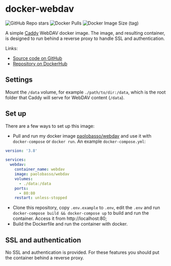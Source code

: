 # docker-webdav
![GitHub Repo stars](https://img.shields.io/github/stars/paolobasso99/docker-webdav?label=GITHUB%20STARS&style=for-the-badge)
![Docker Pulls](https://img.shields.io/docker/pulls/paolobasso/webdav?style=for-the-badge)
![Docker Image Size (tag)](https://img.shields.io/docker/image-size/paolobasso/webdav/latest?style=for-the-badge)

A simple [Caddy](https://caddyserver.com/) WebDAV docker image. The image, and resulting container, is designed to run behind a reverse proxy to handle SSL and authentication.

Links:
- [Source code on GitHub](https://github.com/paolobasso99/docker-webdav)
- [Repository on DockerHub](https://hub.docker.com/r/paolobasso/webdav)

## Settings
Mount the `/data` volume, for example `./path/to/dir:/data`, which is the root folder that Caddy will serve for WebDAV content (`/data`).

## Set up
There are a few ways to set up this image:

- Pull and run my docker image [paolobasso/webdav](https://hub.docker.com/r/paolobasso/webdav) and use it with `docker-compose` or `docker run`. An example `docker-compose.yml`:

```yaml
version: '3.8'

services:
  webdav:
    container_name: webdav
    image: paolobasso/webdav
    volumes:
      - ./data:/data
    ports:
      - 80:80
    restart: unless-stopped
```

- Clone this repository, copy `.env.example` to `.env`, edit the `.env` and run `docker-compose build && docker-compose up` to build and run the container. Access it from http://localhost:80;
- Build the Dockerfile and run the container with docker.

## SSL and authentication
No SSL and authentication is provided. For these features you should put the container behind a reverse proxy. 

